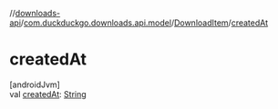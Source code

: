 //[downloads-api](../../../index.md)/[com.duckduckgo.downloads.api.model](../index.md)/[DownloadItem](index.md)/[createdAt](created-at.md)

# createdAt

[androidJvm]\
val [createdAt](created-at.md): [String](https://kotlinlang.org/api/latest/jvm/stdlib/kotlin/-string/index.html)
